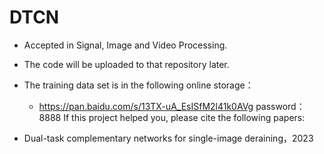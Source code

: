 # DTCN
- Accepted in Signal, Image and Video Processing.

- The code will be uploaded to that repository later.

- The training data set is in the following online storage：
  - https://pan.baidu.com/s/13TX-uA_EsISfM2l41k0AVg password：8888 
If this project helped you, please cite the following papers: 
- Dual-task complementary networks for single-image deraining，2023
